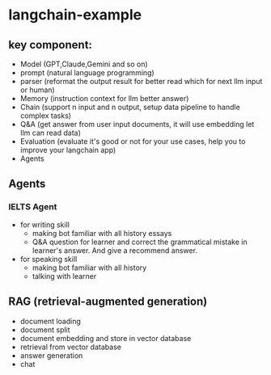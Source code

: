 # langchain-example

## key component:
- Model (GPT,Claude,Gemini and so on)
- prompt (natural language programming)
- parser (reformat the output result for better read which for next llm input or human)
- Memory (instruction context for llm better answer)
- Chain (support n input and n output, setup data pipeline to handle complex tasks)
- Q&A (get answer from user input documents, it will use embedding let llm can read data)
- Evaluation (evaluate it's good or not for your use cases, help you to improve your langchain app)
- Agents

## Agents
### IELTS Agent
- for writing skill
  - making bot familiar with all history essays
  - Q&A question for learner and correct the grammatical mistake in learner's answer. And give a recommend answer.
- for speaking skill
  - making bot familiar with all history
  - talking with learner 

## RAG (retrieval-augmented generation)
- document loading
- document split
- document embedding and store in vector database
- retrieval from vector database
- answer generation 
- chat